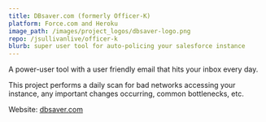 ```yaml
---
title: DBsaver.com (formerly Officer-K)
platform: Force.com and Heroku
image_path: /images/project_logos/dbsaver-logo.png
repo: /jsullivanlive/officer-k
blurb: super user tool for auto-policing your salesforce instance
---
```


A power-user tool with a user friendly email that hits your inbox every day.

This project performs a daily scan for bad networks accessing your instance, any important changes occurring, common bottlenecks, etc.

Website: [dbsaver.com](https://www.dbsaver.com)
